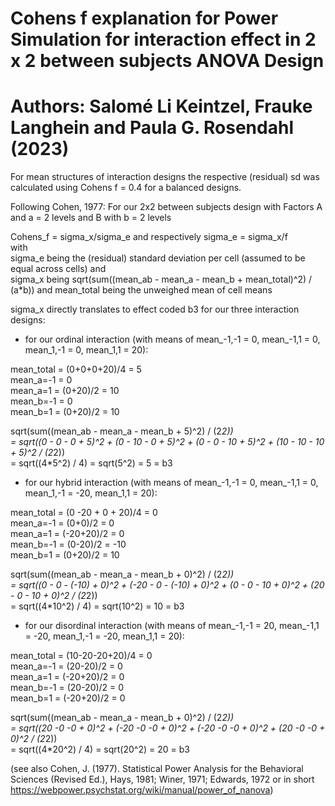 # Cohens f explanation for Power Simulation for interaction effect in 2 x 2 between subjects ANOVA Design 
# Authors: Salomé Li Keintzel, Frauke Langhein and Paula G. Rosendahl (2023)

For mean structures of interaction designs the respective (residual) sd was calculated using Cohens f = 0.4 for a balanced designs.   

Following Cohen, 1977:
For our 2x2 between subjects design with Factors A and a = 2 levels and B with b = 2 levels

Cohens_f = sigma_x/sigma_e and respectively sigma_e = sigma_x/f  
with  
sigma_e being the (residual) standard deviation per cell (assumed to be equal across cells) and  
sigma_x being sqrt(sum((mean_ab - mean_a - mean_b + mean_total)^2) / (a*b)) and mean_total being the unweighed mean of cell means  

sigma_x directly translates to effect coded b3 for our three interaction designs:

 - for our ordinal interaction (with means of mean_-1,-1 = 0, mean_-1,1 = 0, mean_1,-1 = 0, mean_1,1 = 20):  

mean_total = (0+0+0+20)/4 = 5  
mean_a=-1 = 0  
mean_a=1 = (0+20)/2 = 10  
mean_b=-1 = 0  
mean_b=1 = (0+20)/2 = 10  

sqrt(sum((mean_ab - mean_a - mean_b + 5)^2) / (2*2))  
= sqrt((0 - 0 - 0 + 5)^2 + (0 - 10 - 0 + 5)^2 + (0 - 0 - 10 + 5)^2 + (10 - 10 - 10 + 5)^2 / (2*2))  
= sqrt((4*5^2) / 4) = sqrt(5^2) = 5 = b3  


- for our hybrid interaction (with means of mean_-1,-1 = 0, mean_-1,1 = 0, mean_1,-1 = -20, mean_1,1 = 20):  

mean_total = (0 -20 + 0 + 20)/4 = 0  
mean_a=-1 = (0+0)/2 = 0  
mean_a=1 = (-20+20)/2 = 0  
mean_b=-1 = (0-20)/2 = -10  
mean_b=1 = (0+20)/2 = 10  

sqrt(sum((mean_ab - mean_a - mean_b + 0)^2) / (2*2))  
= sqrt((0 - 0 - (-10) + 0)^2 + (-20 - 0 - (-10) + 0)^2 + (0 - 0 - 10 + 0)^2 + (20 - 0 - 10 + 0)^2 / (2*2))  
= sqrt((4*10^2) / 4) = sqrt(10^2) = 10 = b3  

- for our disordinal interaction (with means of mean_-1,-1 = 20, mean_-1,1 = -20, mean_1,-1 = -20, mean_1,1 = 20):  

mean_total = (10-20-20+20)/4 = 0  
mean_a=-1 = (20-20)/2 = 0  
mean_a=1 = (-20+20)/2 = 0  
mean_b=-1 = (20-20)/2 = 0  
mean_b=1 = (-20+20)/2 = 0  

sqrt(sum((mean_ab - mean_a - mean_b + 0)^2) / (2*2))  
= sqrt((20 -0 -0 + 0)^2 + (-20 -0 -0 + 0)^2 + (-20 -0 -0 + 0)^2 + (20 -0 -0 + 0)^2 / (2*2))  
= sqrt((4*20^2) / 4) = sqrt(20^2) = 20 = b3  

(see also Cohen, J. (1977). Statistical Power Analysis for the Behavioral Sciences (Revised Ed.), Hays, 1981;
Winer, 1971; Edwards, 1972 or in short  https://webpower.psychstat.org/wiki/manual/power_of_nanova)
